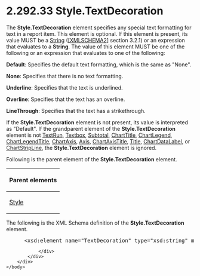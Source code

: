 <html dir="LTR" xmlns:mshelp="http://msdn.microsoft.com/mshelp" xmlns:ddue="http://ddue.schemas.microsoft.com/authoring/2003/5" xmlns:xlink="http://www.w3.org/1999/xlink" xmlns:tool="http://www.microsoft.com/tooltip">
    <head>
        <meta http-equiv="Content-Type" content="text/html; CHARSET=utf-8"></meta>
        <meta name="save" content="history"></meta>
        <title>2.292.33 Style.TextDecoration</title>
        <xml>
            <mshelp:toctitle title="2.292.33 Style.TextDecoration"></mshelp:toctitle>
            <mshelp:rltitle title="[MS-RDL]: Style.TextDecoration"></mshelp:rltitle>
            <mshelp:keyword index="A" term="27ef5bcd-486e-436a-8e47-b985a3d6bb16"></mshelp:keyword>
            <mshelp:attr name="DCSext.ContentType" value="open specification"></mshelp:attr>
            <mshelp:attr name="AssetID" value="27ef5bcd-486e-436a-8e47-b985a3d6bb16"></mshelp:attr>
            <mshelp:attr name="TopicType" value="kbRef"></mshelp:attr>
            <mshelp:attr name="DCSext.Title" value="[MS-RDL]: Style.TextDecoration" />
        </xml>
    </head>
    <body>
        <div id="header">
            <h1 class="heading">2.292.33 Style.TextDecoration</h1>
        </div>
        <div id="mainSection">
            <div id="mainBody">
                <div id="allHistory" class="saveHistory"></div>
                <div id="sectionSection0" class="section" name="collapseableSection">
                    

<p>The <b>Style.TextDecoration</b> element specifies any
special text formatting for text in a report item. This element is optional. If
this element is present, its value MUST be a <a href="1ed81ef3-a683-45e3-aaad-bd2bbe71bc3d.htm">String</a> (<a href="https://go.microsoft.com/fwlink/?LinkId=90610">[XMLSCHEMA2]</a> section
3.2.1) or an expression that evaluates to a <b>String</b>. The value of this
element MUST be one of the following or an expression that evaluates to one of
the following:</p>

<p><b>Default</b>: Specifies the default text formatting,
which is the same as &quot;None&quot;.</p>

<p><b>None</b>: Specifies that there is no text
formatting.</p>

<p><b>Underline</b>: Specifies that the text is
underlined.</p>

<p><b>Overline</b>: Specifies that the text has an
overline.</p>

<p><b>LineThrough</b>: Specifies that the text has a
strikethrough.</p>

<p>If the <b>Style.TextDecoration</b> element is not present,
its value is interpreted as &quot;Default&quot;. If the grandparent element of
the <b>Style.TextDecoration</b> element is not <a href="90623d67-443b-4480-9869-e03277a6223a.htm">TextRun</a>, <a href="469d0032-b5ec-43d9-ab36-d3a88b9cc1f6.htm">Textbox</a>, <a href="44172a0a-a53f-423e-be81-08352a109961.htm">Subtotal</a>, <a href="67fc30a5-9c4a-4eaa-aec9-b2f734b240f5.htm">ChartTitle</a>, <a href="68a0757c-8f1a-42b9-9473-ccedd40029fb.htm">ChartLegend</a>, <a href="f52c13d7-bd88-459b-aa48-9a5201c14004.htm">ChartLegendTitle</a>, <a href="0c19f1cb-ef68-4c28-a2d0-8601b7fd0f32.htm">ChartAxis</a>, <a href="2bfb943e-7cfe-41c1-baa4-5739a99a341b.htm">Axis</a>, <a href="8fde02ea-8499-4f99-a339-840397fd79fc.htm">ChartAxisTitle</a>, <a href="ad26c51e-d1ae-4ab1-9324-7bec1efc2ada.htm">Title</a>, <a href="cb4e56a8-c079-4788-a576-cec2510f5b96.htm">ChartDataLabel</a>, or <a href="4b96c12c-5a8d-4335-b76c-da86e7328c63.htm">ChartStripLine</a>, the <b>Style.TextDecoration</b>
element is ignored.</p>

<p>Following is the parent element of the <b>Style.TextDecoration</b>
element.</p>

<table>
 <thead>
  <tr>
   <th>
   <p>Parent elements</p>
   </th>
  </tr>
 </thead>
 <tr>
  <td>
  <p><a href="ea446209-9c6a-46ce-b472-fae8b8350b37.htm">Style</a></p>
  </td>
 </tr>
</table>

<p>The following is the XML Schema definition of the <b>Style.TextDecoration</b>
element.</p>

<dl>
<dd>
<div><pre> &lt;xsd:element name=&quot;TextDecoration&quot; type=&quot;xsd:string&quot; minOccurs=&quot;0&quot; /&gt;
</pre></div>
</dd></dl>


                </div>
            </div>
        </div>
    </body>
</html>